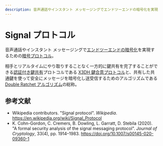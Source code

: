 ```yaml
---
description: 音声通話やインスタント メッセージングでエンドツーエンドの暗号化を実現するための暗号プロトコル。
---
```


# Signal プロトコル

音声通話やインスタント メッセージングで[エンドツーエンドの暗号化](https://ja.wikipedia.org/wiki/エンドツーエンド暗号化)を実現するための[暗号プロトコル](https://en.wikipedia.org/wiki/Cryptographic_protocol)。

相手とリアルタイムにやり取りすることなく一方的に鍵共有を完了することができる[認証付き鍵共有](https://en.wikipedia.org/wiki/Authenticated_Key_Exchange)プロトコルである [X3DH 鍵合意プロトコル](/cryptography/signal-protocol/x3dh-key-agreement-protocol)と、共有した共通鍵を使って安全にメッセージを暗号化し送受信するためのアルゴリズムである [Double Ratchet アルゴリズム](/cryptography/signal-protocol/double-ratchet-algorithm)の総称。

## 参考文献

- Wikipedia contributors. "Signal protocol". _Wikipedia_. https://en.wikipedia.org/wiki/Signal_Protocol
- K. Cohn-Gordon, C. Cremers, B. Dowling, L. Garratt, D. Stebila (2020). "A formal security analysis of the signal messaging protocol". _Journal of Cryptology_, 33(4), pp. 1914&ndash;1983. https://doi.org/10.1007/s00145-020-09360-1
